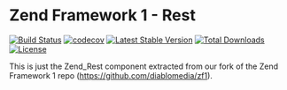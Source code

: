 Zend Framework 1 - Rest
============================
[![Build Status](https://travis-ci.org/diablomedia/zf1-rest.svg?branch=master)](https://travis-ci.org/diablomedia/zf1-rest)
[![codecov](https://codecov.io/gh/diablomedia/zf1-rest/branch/master/graph/badge.svg)](https://codecov.io/gh/diablomedia/zf1-rest)
[![Latest Stable Version](https://poser.pugx.org/diablomedia/zendframework1-rest/v/stable)](https://packagist.org/packages/diablomedia/zendframework1-rest)
[![Total Downloads](https://poser.pugx.org/diablomedia/zendframework1-rest/downloads)](https://packagist.org/packages/diablomedia/zendframework1-rest)
[![License](https://poser.pugx.org/diablomedia/zendframework1-rest/license)](https://packagist.org/packages/diablomedia/zendframework1-rest)

This is just the Zend_Rest component extracted from our fork of the Zend Framework 1 repo (https://github.com/diablomedia/zf1).
